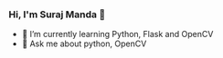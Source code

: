 ### Hi, I'm Suraj Manda 👋

<!--  - 🔭 I’m currently working on   -->
- 🌱 I’m currently learning Python, Flask and OpenCV
- 💬 Ask me about python, OpenCV


